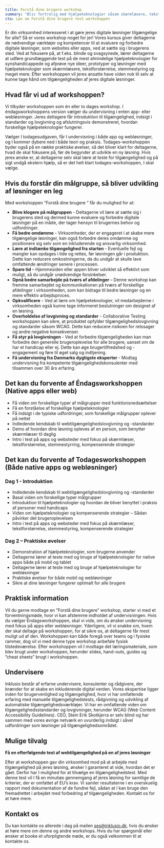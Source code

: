 ```yaml
---
title: Forstå dine brugere workshop
summary: "Bliv fortrolig med hjælpeteknologier såsom skærmlæsere, tekstforstørrelse, stemmestyring og tastaturnavigation, så du selv kan udføre grundlæggende test af løsninger på de mest almindelige hjælpeteknologier for handicappede."
cta: Læs om Forstå dine brugere test workshoppen
---
```


<p>Er din virksomhed interesseret i at gøre jeres digitale løsninger tilgængelige for alle? Så er vores workshop noget for jer! Vores kursus giver deltagerne de nødvendige værktøjer og kompetencer til at evaluere og forbedre digitale løsninger, som websites eller apps, ved at sætte sig i brugerens sted. Ved at fokusere på, at f.eks. blinde og svagsynede, lærer deltagerne at udføre grundlæggende test på de mest almindelige hjælpeteknologier for synshandicappede og afprøve nye ideer, prototyper og løsninger med hjælpeteknologier som skærmlæsere, tekstforstørrelse, stemmestyring og meget mere. Efter workshoppen vil jeres ansatte have viden nok til selv at kunne tage hånd om tilgængeligheden af jeres digitale løsninger.</p>

## Hvad får vi ud af workshoppen? 

<p>Vi tilbyder workshoppen som én eller to dages workshop. I éndagsworkshoppens version vælger du undervisning i enten app- eller webløsninger. Jeres deltagere får introduktion til tilgængelighed, indsigt i standarder og lovgivning og afslutningsvis demonstreret, hvordan forskellige hjælpeteknologier fungerer.</p>
<p>
Vælger I todagesudgaven, får I undervisning i både app og webløsninger, og I kommer dybere ned i både teori og praksis. Todages-workshoppen byder også på en række praktiske øvelser, så det bliver klart for deltagerne, hvad de skal fokusere på, før de begynder at udvikle en ny løsning. Hvis jeres ønske er, at deltagerne selv skal lære at teste for tilgængelighed og på sigt undgå ekstern hjælp, så er det helt klart todages-workshoppen, I skal vælge.</p>



## Hvis du forstår din målgruppe, så bliver udvikling af løsninger en leg 
<p>Med workshoppen ”Forstå dine brugere ” får du mulighed for at:</p>

* <b>Blive klogere på målgruppen</b> - Deltagerne vil lære at sætte sig i brugerens sted og dermed kunne evaluere og forbedre digitale løsninger på en måde, der tager hensyn til brugernes behov og udfordringer.
* <b>Få bedre omdømme</b> - Virksomheder, der er engageret i at skabe mere tilgængelige løsninger, kan også forbedre deres omdømme og positionere sig selv som en inkluderende og ansvarlig virksomhed.
* <b>Lære at indtænke tilgængelighed fra starten </b> - Eventuelle fejl og mangler kan opdages i tide og rettes, før løsningen går i produktion.  Dette kan reducere omkostningerne, da du undgår at skulle lave omfattende ændringer senere i processen.
* <b>Spare tid </b> – Hjemmesiden eller appen bliver udviklet så effektivt som muligt, så du undgår unødvendige forsinkelser.
* <b>Opnå bedre samarbejde på tværs af afdelinger </b> – Denne workshop kan fremme samarbejdet og kommunikationen på tværs af forskellige afdelinger i virksomheden, som kan bidrage til bedre løsninger og en mere effektiv arbejdsproces.
* <b>Opkvalificere</b> - Ved at lære om hjælpeteknologier, vil medarbejderne i virksomheden også kunne tage informeret beslutninger om designet af en løsning.
* <b>Overholdelse af lovgivning og standarder</b> - Collaborative Testing workshoppen kan sikre, at produktet opfylder tilgængelighedslovgivning og standarder såsom WCAG. Dette kan reducere risikoen for retssager og andre negative konsekvenser.
* <b>Få styr på lovgivningen </b> - Ved at forbedre tilgængeligheden kan man forbedre den generelle brugeroplevelse for alle brugere, uanset om de har et handicap eller ej. Dette kan øge brugertilfredshed og -engagement og føre til øget salg og indtjening.
* <b>Få undervisning fra Danmarks dygtigste eksperter </b> - Modtag undervisning fra kompetente tilgængelighedskonsulenter med tilsammen over 30 års erfaring.

## Det kan du forvente af Éndagsworkshoppen <br> (Native apps eller web) 
* Få viden om forskellige typer af målgrupper med funktionsnedsættelser
* Få en forståelse af forskellige hjælpeteknologier
* Få indsigt i de typiske udfordringer, som forskellige målgrupper oplever på nettet
* Indledende kendskab til webtilgængelighedslovgivning og -standarder
* Demo af hvordan dine løsning opleves af en person, som benytter skærmlæser til daglig
* Intro i test på apps og websteder med fokus på skærmlæser, tekstforstørrelse, stemmestyrring, kompenserende strategier



## Det kan du forvente af Todagesworkshoppen <br>(Både native apps og webløsninger)
### Dag 1 - Introduktion
* Indledende kendskab til webtilgængelighedslovgivning og -standarder
* Basal viden om forskellige typer målgrupper 
* Introduktion til hjælpeteknologier og hvordan de bliver benyttet i praksis af personer med handicaps
* Viden om hjælpeteknologier og kompenserende strategier – Sådan påvirker det brugeroplevelsen
* Intro i test på apps og websteder med fokus på skærmlæser, tekstforstørrelse, stemmestyring, kompenserende strategier

### Dag 2 – Praktiske øvelser
* Demonstration af hjælpeteknologier, som brugerne anvender
* Deltagerne lærer at teste med og bruge af hjælpeteknologier for native apps både på mobil og tablet
* Deltagerne lærer at teste med og bruge af hjælpeteknologier for webløsninger
* Praktiske øvelser for både mobil og webløsninger
* Sikre at dine løsninger fungerer optimalt for alle brugere


## Praktisk information
<p>Vil du gerne modtage en ”Forstå dine brugere” workshop, starter vi med et forventningsmøde, hvor vi kan afstemme indholdet af undervisningen. Hvis du vælger Éndagsworkshoppen, skal vi vide, om du ønsker undervisning med fokus på apps eller webløsninger. Yderligere, vil vi snakke om, hvem der skal deltage på workshoppen, for at sikre os, at deltagerne får mest muligt ud af den. Workshoppen kan både foregå over teams og i fysiske rammer, dog vil vi med denne type workshop anbefale fysisk tilstedeværelse. Efter workshoppen vil I modtage det læringsmateriale, som blev brugt under workshoppen, herunder slides, hand-outs, guides og ”cheat sheets” brugt i workshoppen.</p>

## Undervisere
Inklusio består af erfarne undervisere, konsulenter og rådgivere, der brænder for at skabe en inkluderende digital verden. Vores ekspertise ligger inden for brugervenlighed og tilgængelighed, hvor vi har omfattende erfaring med manuelle tilgængelighedstests, rådgivning og udvikling af automatiske tilgængelighedsværktøjer. Vi har en omfattende viden om tilgængelighedsstandarder og lovgivninger, herunder WCAG (Web Content Accessibility Guidelines). CEO, Stein Erik Skotkjerra er selv blind og har sammen med vores øvrige netværk en uvurderlig indsigt i såvel udfordringer som løsninger på tilgængelighedsområdet.

## Mulige tilvalg 
<p><b>Få en efterfølgende test af webtilgængelighed på en af jeres løsninger</b></p>
<p>Efter at workshoppen gav din virksomhed mod på at arbejde med tilgængelighed på jeres løsning, ønsker I garanteret at vide, hvordan det er gået. Derfor har I mulighed for at tilvælge en tilgængelighedstest. Med denne test vil I få en minutiøs gennemgang af jeres løsning for samtlige de kriterier, der er omfattet af EU’s krav. Vi samler resultaterne i en overskuelig rapport med dokumentation af de fundne fejl, sådan at I kan bruge den fremadrettet i arbejdet med forbedring af tilgængeligheden. Kontakt os for at høre mere.</p>

## Kontakt os
<p>Du kan kontakte os allerede i dag på mailen <a href="mailto:info@inklusio.dk">ses@inklusio.dk</a>, hvis du ønsker at høre mere om denne og andre workshops. Hvis du har spørgsmål eller ønsker at booke et uforpligtende møde, er du også velkommen til at kontakte os.</p>

